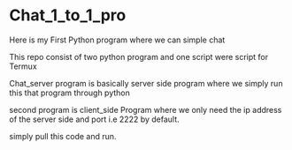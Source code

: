 # Chat_1_to_1_pro

Here is my First Python program where we can simple chat 

This repo consist of two python program and one script were script for Termux 

Chat_server program is basically server side program where we simply run this that program through python 

second program is client_side Program where we only need the ip address of the server side and port i.e 2222 by default.

simply pull this code and run.
